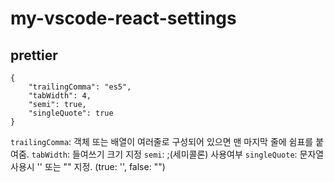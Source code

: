 # my-vscode-react-settings

## prettier

```
{
    "trailingComma": "es5",
    "tabWidth": 4,
    "semi": true,
    "singleQuote": true
}
```

`trailingComma`: 객체 또는 배열이 여러줄로 구성되어 있으면 맨 마지막 줄에 쉼표를 붙여줌.
`tabWidth`: 들여쓰기 크기 지정
`semi`: ;(세미콜론) 사용여부
`singleQuote`: 문자열 사용시 '' 또는 "" 지정. (true: '', false: "")
